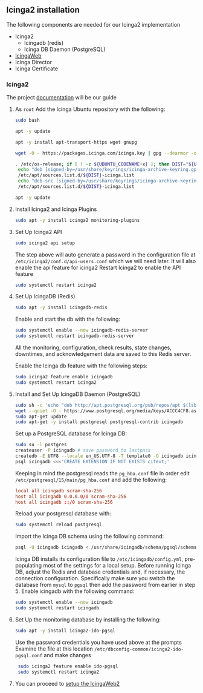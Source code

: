 ## Icinga2 installation

The following components are needed for our Icinga2 implementation

  * Icinga2
    * Icingadb (redis)
    * Icinga DB Daemon (PostgreSQL)
  * [IcingaWeb](icinga2_web.md)
  * Icinga Director
  * Icinga Certificate

### Icinga2

The project [documentation](https://icinga.com/docs/icinga-2/latest/doc/02-installation/02-Ubuntu/) will be our guide

 1. As `root` Add the Icinga Ubuntu repository with the following:
    ```bash
    sudo bash

    apt -y update

    apt -y install apt-transport-https wget gnupg

    wget -O - https://packages.icinga.com/icinga.key | gpg --dearmor -o /usr/share/keyrings/icinga-archive-keyring.gpg

    . /etc/os-release; if [ ! -z ${UBUNTU_CODENAME+x} ]; then DIST="${UBUNTU_CODENAME}"; else DIST="$(lsb_release -c| awk '{print $2}')"; fi; \
     echo "deb [signed-by=/usr/share/keyrings/icinga-archive-keyring.gpg] https://packages.icinga.com/ubuntu icinga-${DIST} main" > \
     /etc/apt/sources.list.d/${DIST}-icinga.list
     echo "deb-src [signed-by=/usr/share/keyrings/icinga-archive-keyring.gpg] https://packages.icinga.com/ubuntu icinga-${DIST} main" >> \
     /etc/apt/sources.list.d/${DIST}-icinga.list

    apt -y update
    ```
2. Install Icinga2 and Icinga Plugins
   ```bash
   sudo apt -y install icinga2 monitoring-plugins
   ```
 3. Set Up Icinga2 API
    ```bash
    sudo icinga2 api setup
    ```
    The step above will auto generate a password in the configuration file at `/etc/icinga2/conf.d/api-users.conf` which we will need later. It will also enable the api feature for icinga2
    Restart Icinga2 to enable the API feature
    ```bash
    sudo systemctl restart icinga2
    ```
  4. Set Up IcingaDB (Redis)
     ```bash
     sudo apt -y install icingadb-redis
     ```
     Enable and start the db with the following:
     ```bash
     sudo systemctl enable --now icingadb-redis-server
     sudo systemctl restart icingadb-redis-server
     ```
     All the monitoring, configuration, check results, state changes, downtimes, and acknowledgement data are saved to this Redis server.

     Enable the Icinga db feature with the following steps:
     ```bash
     sudo icinga2 feature enable icingadb
     sudo systemctl restart icinga2
     ```

   5. Install and Set Up IcingaDB Daemon (PostgreSQL)
      ```bash
      sudo sh -c 'echo "deb http://apt.postgresql.org/pub/repos/apt $(lsb_release -cs)-pgdg main" > /etc/apt/sources.list.d/pgdg.list'  
      wget --quiet -O - https://www.postgresql.org/media/keys/ACCC4CF8.asc |    sudo apt-key add -  
      sudo apt-get update  
      sudo apt-get -y install postgresql postgresql-contrib icingadb
      ```
      Set up a PostgreSQL database for Icinga DB:
      ```bash
      sudo su -l postgres
      createuser -P icingadb # save password to lastpass
      createdb -E UTF8 --locale en_US.UTF-8 -T template0 -O icingadb icingadb
      psql icingadb <<<'CREATE EXTENSION IF NOT EXISTS citext;'
      ```
      Keeping in mind the postgresql reads the `pg_hba.conf` file in order edit `/etc/postgresql/15/main/pg_hba.conf` and add the following:

      ```conf
      local all icingadb scram-sha-256 
      host all icingadb 0.0.0.0/0 scram-sha-256 
      host all icingadb ::/0 scram-sha-256
      ```
      Reload your postgresql database with:

      ```bash
      sudo systemctl reload postgresql
      ```
      Import the Icinga DB schema using the following command:

      ```bash
      psql -U icingadb icingadb < /usr/share/icingadb/schema/pgsql/schema.sql
      ```

      Icinga DB installs its configuration file to `/etc/icingadb/config.yml`, pre-populating most of the settings for a local setup. Before running Icinga DB, adjust the Redis and database credentials and, if necessary, the connection configuration. Specifically make sure you switch the database from `mysql` to `pgsql` then add the password from earlier in step 5. 
      Enable icingadb with the following command:
      ```bash
      sudo systemctl enable --now icingadb
      sudo systemctl restart icingadb
      ````

   6. Set Up the monitoring database by installing the following:
      ```bash
      sudo apt -y install icinga2-ido-pgsql
      ```
      Use the password credentials you have used above at the prompts
      Examine the file at this location `/etc/dbconfig-common/icinga2-ido-pgsql.conf` and make changes
      ```bash
       sudo icinga2 feature enable ido-pgsql
       sudo systemctl restart icinga2
       ```

   7. You can proceed to [setup the IcingaWeb2](icinga2_web.md)
